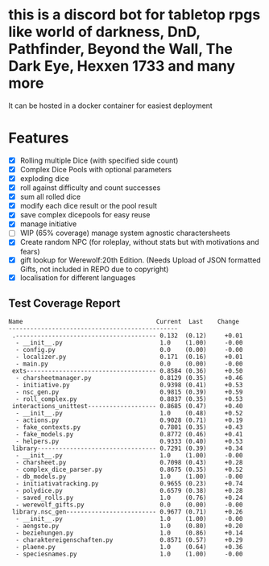 # this is a discord bot for tabletop rpgs like world of darkness, DnD, Pathfinder, Beyond the Wall, The Dark Eye, Hexxen 1733 and many more

It can be hosted in a docker container for easiest deployment

# Features

* [x] Rolling multiple Dice (with specified side count)
* [x] Complex Dice Pools with optional parameters
* [x] exploding dice
* [x] roll against difficulty and count successes
* [x] sum all rolled dice
* [x] modify each dice result or the pool result
* [x] save complex dicepools for easy reuse
* [x] manage initiative
* [ ] WIP (65% coverage) manage system agnostic charactersheets
* [x] Create random NPC (for roleplay, without stats but with motivations and fears)
* [x] gift lookup for Werewolf:20th Edition. (Needs Upload of JSON formatted Gifts, not included in REPO due to copyright)
* [x] localisation for different languages

## Test Coverage  Report



```
Name                                     Current  Last    Change
-----------------------------------------------
 .--------------------------------------- 0.132  (0.12)     +0.01
  - __init__.py                           1.0    (1.00)     -0.00
  - config.py                             0.0    (0.00)     -0.00
  - localizer.py                          0.171  (0.16)     +0.01
  - main.py                               0.0    (0.00)     -0.00
 exts------------------------------------ 0.8584 (0.36)     +0.50
  - charsheetmanager.py                   0.8129 (0.35)     +0.46
  - initiative.py                         0.9398 (0.41)     +0.53
  - nsc_gen.py                            0.9815 (0.39)     +0.59
  - roll_complex.py                       0.8837 (0.35)     +0.53
 interactions_unittest------------------- 0.8685 (0.47)     +0.40
  - __init__.py                           1.0    (0.48)     +0.52
  - actions.py                            0.9028 (0.71)     +0.19
  - fake_contexts.py                      0.7801 (0.35)     +0.43
  - fake_models.py                        0.8772 (0.46)     +0.41
  - helpers.py                            0.9333 (0.40)     +0.53
 library--------------------------------- 0.7291 (0.39)     +0.34
  - __init__.py                           1.0    (1.00)     -0.00
  - charsheet.py                          0.7098 (0.43)     +0.28
  - complex_dice_parser.py                0.8675 (0.35)     +0.52
  - db_models.py                          1.0    (1.00)     -0.00
  - initiativatracking.py                 0.9655 (0.23)     +0.74
  - polydice.py                           0.6579 (0.38)     +0.28
  - saved_rolls.py                        1.0    (0.76)     +0.24
  - werewolf_gifts.py                     0.0    (0.00)     -0.00
 library.nsc_gen------------------------- 0.9677 (0.71)     +0.26
  - __init__.py                           1.0    (1.00)     -0.00
  - aengste.py                            1.0    (0.80)     +0.20
  - beziehungen.py                        1.0    (0.86)     +0.14
  - charaktereigenschaften.py             0.8571 (0.57)     +0.29
  - plaene.py                             1.0    (0.64)     +0.36
  - speciesnames.py                       1.0    (1.00)     -0.00
```